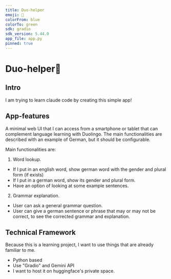 ```yaml
---
title: Duo-helper
emoji: 🦉
colorFrom: blue
colorTo: green
sdk: gradio
sdk_version: 5.44.0
app_file: app.py
pinned: true
---
```


# Duo-helper🦉

## Intro
I am trying to learn claude code by creating this simple app!

## App-features
A minimal web UI that I can access from a smartphone or tablet that can complement language learning with Duolingo. The main functionalities are described with an example of German, but it should be configurable. 

Main functionalities are:
1. Word lookup. 
* If I put in an english word, show german word with the gender and plural form (if exists)
* If I put in a german word, show its gender and plural form.
* Have an option of looking at some example sentences. 

2. Grammar explanation. 
* User can ask a general grammar question.
* User can give a german sentence or phrase that may or may not be correct, to see the corrected grammar and explanation. 

## Technical Framework
Because this is a learning project, I want to use things that are already familiar to me.
* Python based 
* Use "Gradio" and Gemini API
* I want to host it on huggingface's private space. 